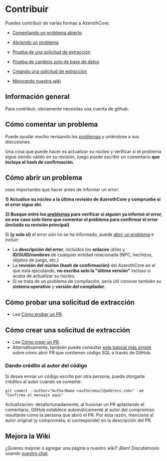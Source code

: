 ﻿---
redirect_from: "/Contribute"
---

# Contribuir

Puedes contribuir de varias formas a AzerothCore:

- [Comentando un problema abierto](Contribute#how-to-comment-an-issue)

- [Abriendo un problema](Contribute#how-to-open-an-issue)

- [Prueba de una solicitud de extracción](How-to-test-a-PR)

- [Prueba de cambios solo de base de datos](How-to-test-DB-only-changes)

- [Creando una solicitud de extracción](Contribute#how-to-create-a-pull-request)

- [Mejorando nuestra wiki](Contribute#improve-the-wiki)

## Información general

Para contribuir, obviamente necesitas una cuenta de github.

## Cómo comentar un problema

Puede ayudar mucho revisando los [problemas](https://github.com/azerothcore/azerothcore-wotlk/issues) y uniéndose a sus discusiones.

Una cosa que puede hacer es actualizar su núcleo y verificar si el problema sigue siendo válido en su revisión, luego puede escribir un comentario **que incluya el hash de confirmación**.

## Cómo abrir un problema

osas importantes que hacer antes de informar un error:

**1) Actualice su núcleo a la última revisión de AzerothCore y compruebe si el error sigue ahí.**

**2) Busque entre los [problemas](https://github.com/azerothcore/azerothcore-wotlk/issues) para verificar si alguien ya informó el error, en ese caso solo tiene que comentar el problema para confirmar el error (incluida su revisión principal)**

Si **(y solo si)** el error aún no se ha informado, puede [abrir un problema](https://github.com/azerothcore/azerothcore-wotlk/issues/new) e incluir:

- La **descripción del error**, incluidos los **enlaces** útiles y **ID/GUID/nombres** de cualquier entidad relacionada (NPC, hechizos, objetos de juego, etc.)
- La **revisión del núcleo (hash de confirmación)** del AzerothCore en el que está ejecutando, **no escriba solo la "última versión"** incluso si acaba de actualizar su núcleo.
- Si se trata de un problema de compilación, sería útil conocer también su **sistema operativo** y **versión del compilador**.

## Cómo probar una solicitud de extracción

- Lea [Cómo probar un PR](How-to-test-a-PR).

## Cómo crear una solicitud de extracción

- Lea [Cómo crear un PR](How-to-create-a-PR).
- Alternativamente, también puede consultar [este tutorial más simple](How-to-create-a-DB-PR) sobre cómo abrir PR que contienen código SQL a través de GitHub.

### Dando crédito al autor del código

Si desea enviar un código escrito por otra persona, puede otorgarle créditos al autor cuando se comente:

`git commit --author="AuthorName <authoremail@address.com>" -am "Confirma el mensaje aquí"`

Actualización: desafortunadamente, al fusionar un PR aplastando el comentario, GitHub establece automáticamente al autor del compromiso resultante como la persona que abrió el PR. Por esta razón, mencione al autor original (y comprometa, si corresponde) en la descripción del PR.

## Mejora la Wiki

¿Quieres mejorar o agregar una página a nuestro wiki? ¡Bien! Discutámoslo usando [nuestro chat](https://discord.gg/PaqQRkd).
